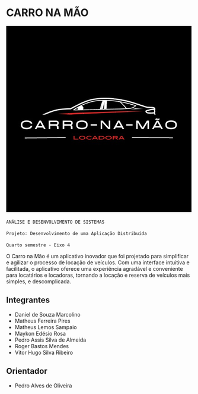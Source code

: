 # CARRO NA MÃO

![Logo](/docs/img/Logo.jpeg)

`ANÁLISE E DESENVOLVIMENTO DE SISTEMAS`

`Projeto: Desenvolvimento de uma Aplicação Distribuída`

`Quarto semestre - Eixo 4`

O Carro na Mão é um aplicativo inovador que foi projetado para simplificar e agilizar o processo de locação de veículos. Com uma interface intuitiva e facilitada, o aplicativo oferece uma experiência agradável e conveniente para locatários e locadoras, tornando a locação e reserva de veículos mais simples, e descomplicada.

## Integrantes

* Daniel de Souza Marcolino
* Matheus Ferreira Pires
* Matheus Lemos Sampaio
* Maykon Edésio Rosa
* Pedro Assis Silva de Almeida
* Roger Bastos Mendes
* Vitor Hugo Silva Ribeiro

## Orientador

* Pedro Alves de Oliveira
